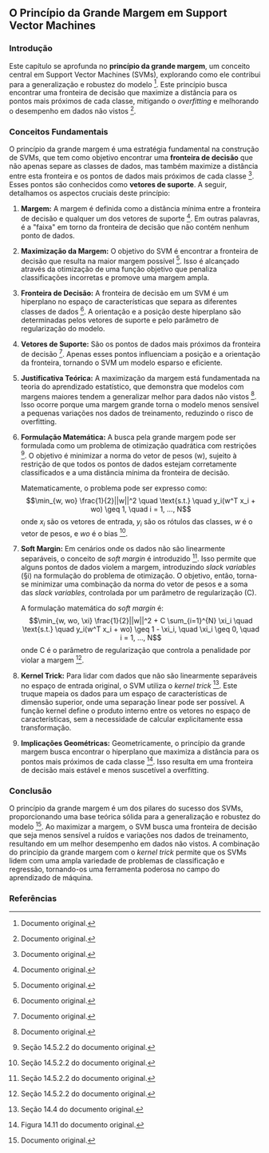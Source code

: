 ## O Princípio da Grande Margem em Support Vector Machines

### Introdução
Este capítulo se aprofunda no **princípio da grande margem**, um conceito central em Support Vector Machines (SVMs), explorando como ele contribui para a generalização e robustez do modelo [^501]. Este princípio busca encontrar uma fronteira de decisão que maximize a distância para os pontos mais próximos de cada classe, mitigando o *overfitting* e melhorando o desempenho em dados não vistos [^501].

### Conceitos Fundamentais
O princípio da grande margem é uma estratégia fundamental na construção de SVMs, que tem como objetivo encontrar uma **fronteira de decisão** que não apenas separe as classes de dados, mas também maximize a distância entre esta fronteira e os pontos de dados mais próximos de cada classe [^501]. Esses pontos são conhecidos como **vetores de suporte**. A seguir, detalhamos os aspectos cruciais deste princípio:

1.  **Margem:** A margem é definida como a distância mínima entre a fronteira de decisão e qualquer um dos vetores de suporte [^501]. Em outras palavras, é a "faixa" em torno da fronteira de decisão que não contém nenhum ponto de dados.

2.  **Maximização da Margem:** O objetivo do SVM é encontrar a fronteira de decisão que resulta na maior margem possível [^501]. Isso é alcançado através da otimização de uma função objetivo que penaliza classificações incorretas e promove uma margem ampla.

3.  **Fronteira de Decisão:** A fronteira de decisão em um SVM é um hiperplano no espaço de características que separa as diferentes classes de dados [^501]. A orientação e a posição deste hiperplano são determinadas pelos vetores de suporte e pelo parâmetro de regularização do modelo.

4.  **Vetores de Suporte:** São os pontos de dados mais próximos da fronteira de decisão [^501]. Apenas esses pontos influenciam a posição e a orientação da fronteira, tornando o SVM um modelo esparso e eficiente.

5.  **Justificativa Teórica:** A maximização da margem está fundamentada na teoria do aprendizado estatístico, que demonstra que modelos com margens maiores tendem a generalizar melhor para dados não vistos [^501]. Isso ocorre porque uma margem grande torna o modelo menos sensível a pequenas variações nos dados de treinamento, reduzindo o risco de overfitting.

6.  **Formulação Matemática:** A busca pela grande margem pode ser formulada como um problema de otimização quadrática com restrições [^14.5.2.2]. O objetivo é minimizar a norma do vetor de pesos (w), sujeito à restrição de que todos os pontos de dados estejam corretamente classificados e a uma distância mínima da fronteira de decisão.

    Matematicamente, o problema pode ser expresso como:
    $$\min_{w, wo} \frac{1}{2}||w||^2 \quad \text{s.t.} \quad y_i(w^T x_i + wo) \geq 1, \quad i = 1, ..., N$$
    onde $x_i$ são os vetores de entrada, $y_i$ são os rótulos das classes, $w$ é o vetor de pesos, e $wo$ é o bias [^14.5.2.2].

7.  **Soft Margin:** Em cenários onde os dados não são linearmente separáveis, o conceito de *soft margin* é introduzido [^14.5.2.2]. Isso permite que alguns pontos de dados violem a margem, introduzindo *slack variables* (§i) na formulação do problema de otimização. O objetivo, então, torna-se minimizar uma combinação da norma do vetor de pesos e a soma das *slack variables*, controlada por um parâmetro de regularização (C).

    A formulação matemática do *soft margin* é:
    $$\min_{w, wo, \xi} \frac{1}{2}||w||^2 + C \sum_{i=1}^{N} \xi_i \quad \text{s.t.} \quad y_i(w^T x_i + wo) \geq 1 - \xi_i, \quad \xi_i \geq 0, \quad i = 1, ..., N$$
    onde C é o parâmetro de regularização que controla a penalidade por violar a margem [^14.5.2.2].

8.  **Kernel Trick:** Para lidar com dados que não são linearmente separáveis no espaço de entrada original, o SVM utiliza o *kernel trick* [^14.4]. Este truque mapeia os dados para um espaço de características de dimensão superior, onde uma separação linear pode ser possível. A função kernel define o produto interno entre os vetores no espaço de características, sem a necessidade de calcular explicitamente essa transformação.

9.  **Implicações Geométricas:** Geometricamente, o princípio da grande margem busca encontrar o hiperplano que maximiza a distância para os pontos mais próximos de cada classe [^500]. Isso resulta em uma fronteira de decisão mais estável e menos suscetível a overfitting.

### Conclusão
O princípio da grande margem é um dos pilares do sucesso dos SVMs, proporcionando uma base teórica sólida para a generalização e robustez do modelo [^501]. Ao maximizar a margem, o SVM busca uma fronteira de decisão que seja menos sensível a ruídos e variações nos dados de treinamento, resultando em um melhor desempenho em dados não vistos. A combinação do princípio da grande margem com o *kernel trick* permite que os SVMs lidem com uma ampla variedade de problemas de classificação e regressão, tornando-os uma ferramenta poderosa no campo do aprendizado de máquina.

### Referências
[^501]: Documento original.
[^14.4]: Seção 14.4 do documento original.
[^14.5.2.2]: Seção 14.5.2.2 do documento original.
[^500]: Figura 14.11 do documento original.
<!-- END -->